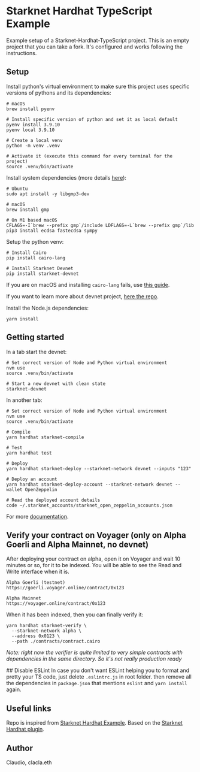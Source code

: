 # Starknet Hardhat TypeScript Example 
Example setup of a Starknet-Hardhat-TypeScript project. This is an empty project that you can take a fork. It's configured and works following the instructions. 


## Setup
Install python's virtual environment to make sure this project uses specific versions of pythons and its dependencies:
```
# macOS
brew install pyenv

# Install specific version of python and set it as local default
pyenv install 3.9.10
pyenv local 3.9.10

# Create a local venv
python -m venv .venv

# Activate it (execute this command for every terminal for the project)
source .venv/bin/activate
```


Install system dependencies (more details [here](https://www.cairo-lang.org/docs/quickstart.html)):
```
# Ubuntu
sudo apt install -y libgmp3-dev

# macOS
brew install gmp

# On M1 based macOS
CFLAGS=-I`brew --prefix gmp`/include LDFLAGS=-L`brew --prefix gmp`/lib pip3 install ecdsa fastecdsa sympy
```

Setup the python venv:
```
# Install Cairo
pip install cairo-lang

# Install Starknet Devnet
pip install starknet-devnet
```

If you are on macOS and installing `cairo-lang` fails, use [this guide](https://mirror.xyz/clacla.eth/obrY1Y89LjH4xrc4C0GR5OLudLpJq5dKClSsTJBOVFg).

If you want to learn more about devnet project, [here the repo](https://github.com/Shard-Labs/starknet-devnet).


Install the Node.js dependencies:
```
yarn install
```


## Getting started
In a tab start the devnet:
```
# Set correct version of Node and Python virtual environment
nvm use
source .venv/bin/activate

# Start a new devnet with clean state
starknet-devnet
```

In another tab:
```
# Set correct version of Node and Python virtual environment
nvm use
source .venv/bin/activate

# Compile
yarn hardhat starknet-compile

# Test
yarn hardhat test

# Deploy
yarn hardhat starknet-deploy --starknet-network devnet --inputs "123"

# Deploy an account
yarn hardhat starknet-deploy-account --starknet-network devnet --wallet OpenZeppelin

# Read the deployed account details
code ~/.starknet_accounts/starknet_open_zeppelin_accounts.json
```

For more [documentation](https://github.com/Shard-Labs/starknet-hardhat-plugin).


## Verify your contract on Voyager (only on Alpha Goerli and Alpha Mainnet, no devnet)
After deploying your contract on alpha, open it on Voyager and wait 10 minutes or so, for it to be indexed. You will be able to see the Read and Write interface when it is.
```
Alpha Goerli (testnet)
https://goerli.voyager.online/contract/0x123

Alpha Mainnet
https://voyager.online/contract/0x123
```

When it has been indexed, then you can finally verify it:
```
yarn hardhat starknet-verify \
  --starknet-network alpha \
  --address 0x0123 \
  --path ./contracts/contract.cairo
```

*Note: right now the verifier is quite limited to very simple contracts with dependencies in the same directory. So it's not really production ready*


## Disable ESLint
In case you don't want ESLint helping you to format and pretty your TS code, just delete `.eslintrc.js` in root folder. then remove all the dependencies in `package.json` that mentions `eslint` and `yarn install` again.


## Useful links
Repo is inspired from [Starknet Hardhat Example](https://github.com/Shard-Labs/starknet-hardhat-example).
Based on the [Starknet Hardhat plugin](https://github.com/Shard-Labs/starknet-hardhat-plugin).


## Author
Claudio, clacla.eth
